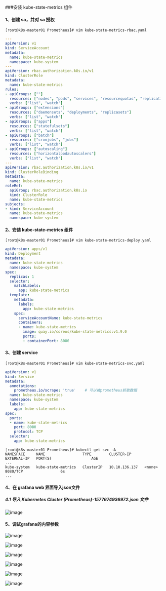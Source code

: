 ###安装 kube-state-metrics 组件
#### 1、创建 sa，并对 sa 授权
```shell script
[root@k8s-master01 Prometheus]# vim kube-state-metrics-rbac.yaml 
```
```yaml
---
apiVersion: v1
kind: ServiceAccount
metadata:
  name: kube-state-metrics
  namespace: kube-system
---
apiVersion: rbac.authorization.k8s.io/v1
kind: ClusterRole
metadata:
  name: kube-state-metrics
rules:
- apiGroups: [""]
  resources: ["nodes", "pods", "services", "resourcequotas", "replicationcontrollers", "limitranges", "persistentvolumeclaims", "persistentvolumes", "namespaces", "endpoints"]
  verbs: ["list", "watch"]
- apiGroups: ["extensions"]
  resources: ["daemonsets", "deployments", "replicasets"]
  verbs: ["list", "watch"]
- apiGroups: ["apps"]
  resources: ["statefulsets"]
  verbs: ["list", "watch"]
- apiGroups: ["batch"]
  resources: ["cronjobs", "jobs"]
  verbs: ["list", "watch"]
- apiGroups: ["autoscaling"]
  resources: ["horizontalpodautoscalers"]
  verbs: ["list", "watch"]
---
apiVersion: rbac.authorization.k8s.io/v1
kind: ClusterRoleBinding
metadata:
  name: kube-state-metrics
roleRef:
  apiGroup: rbac.authorization.k8s.io
  kind: ClusterRole
  name: kube-state-metrics
subjects:
- kind: ServiceAccount
  name: kube-state-metrics
  namespace: kube-system
```
#### 2、安装 kube-state-metrics 组件
```shell script
[root@k8s-master01 Prometheus]# vim kube-state-metrics-deploy.yaml 
```
```yaml
apiVersion: apps/v1
kind: Deployment
metadata:
  name: kube-state-metrics
  namespace: kube-system
spec:
  replicas: 1
  selector:
    matchLabels:
      app: kube-state-metrics
  template:
    metadata:
      labels:
        app: kube-state-metrics
    spec:
      serviceAccountName: kube-state-metrics
      containers:
      - name: kube-state-metrics
        image: quay.io/coreos/kube-state-metrics:v1.9.0
        ports:
        - containerPort: 8080
```
#### 3、创建 service
```shell script
[root@k8s-master01 Prometheus]# vim kube-state-metrics-svc.yaml
```
```yaml
apiVersion: v1
kind: Service
metadata:
  annotations:
    prometheus.io/scrape: 'true'    # 可以被prometheus抓取数据
  name: kube-state-metrics
  namespace: kube-system
  labels:
    app: kube-state-metrics
spec:
  ports:
  - name: kube-state-metrics
    port: 8080
    protocol: TCP
  selector:
    app: kube-state-metrics
```
```shell script
[root@k8s-master01 Prometheus]# kubectl get svc -A
NAMESPACE     NAME                 TYPE        CLUSTER-IP      EXTERNAL-IP   PORT(S)                  AGE
...
kube-system   kube-state-metrics   ClusterIP   10.10.136.137   <none>        8080/TCP                 6s
...
```
#### 4、在 grafana web 界面导入json文件
##### 4.1 导入 Kubernetes Cluster (Prometheus)-1577674936972.json 文件
![image](https://github.com/498946975/DevOps/blob/master/images/grafana_7.png)

#### 5、调试grafana的内容参数
![image](https://github.com/498946975/DevOps/blob/master/images/grafana_8.png)

![image](https://github.com/498946975/DevOps/blob/master/images/grafana_9.png)

![image](https://github.com/498946975/DevOps/blob/master/images/grafana_10.png)

![image](https://github.com/498946975/DevOps/blob/master/images/grafana_11.png)

![image](https://github.com/498946975/DevOps/blob/master/images/grafana_12.png)

![image](https://github.com/498946975/DevOps/blob/master/images/grafana_13.png)
